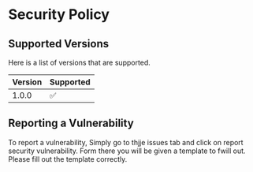 # Security Policy

## Supported Versions

Here is a list of versions that are supported. 

| Version | Supported          |
| ------- | ------------------ |
| 1.0.0   | :white_check_mark: |

## Reporting a Vulnerability

To report a vulnerability, Simply go to thjje issues tab and click on report security vulnerability. Form there you will be given a template to fwill out. Please fill out the template correctly.
